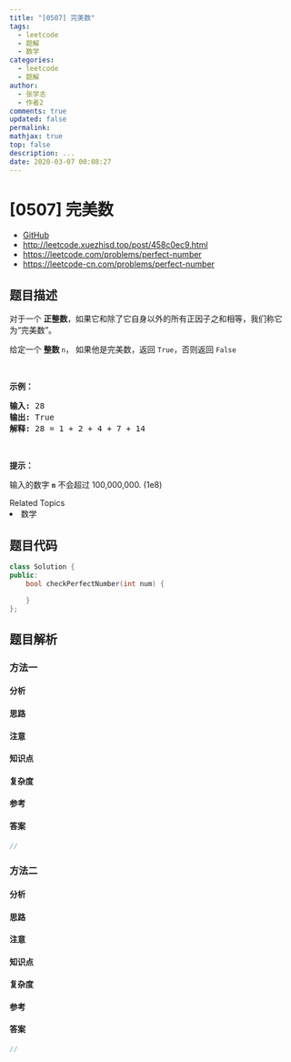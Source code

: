```yaml
---
title: "[0507] 完美数"
tags:
  - leetcode
  - 题解
  - 数学
categories:
  - leetcode
  - 题解
author:
  - 张学志
  - 作者2
comments: true
updated: false
permalink:
mathjax: true
top: false
description: ...
date: 2020-03-07 00:08:27
---
```



# [0507] 完美数
* [GitHub](https://github.com/algoboy101/LeetCodeCrowdsource/tree/master/_posts/QA/%5B0507%5D%20%E5%AE%8C%E7%BE%8E%E6%95%B0.md)
* http://leetcode.xuezhisd.top/post/458c0ec9.html
* https://leetcode.com/problems/perfect-number
* https://leetcode-cn.com/problems/perfect-number


## 题目描述

<p>对于一个&nbsp;<strong>正整数</strong>，如果它和除了它自身以外的所有正因子之和相等，我们称它为&ldquo;完美数&rdquo;。</p>

<p>给定一个&nbsp;<strong>整数&nbsp;</strong><code>n</code>，&nbsp;如果他是完美数，返回&nbsp;<code>True</code>，否则返回&nbsp;<code>False</code></p>

<p>&nbsp;</p>

<p><strong>示例：</strong></p>

<pre><strong>输入:</strong> 28
<strong>输出:</strong> True
<strong>解释:</strong> 28 = 1 + 2 + 4 + 7 + 14
</pre>

<p>&nbsp;</p>

<p><strong>提示：</strong></p>

<p>输入的数字&nbsp;<strong><code>n</code></strong> 不会超过 100,000,000. (1e8)</p>
<div><div>Related Topics</div><div><li>数学</li></div></div>


## 题目代码

```cpp
class Solution {
public:
    bool checkPerfectNumber(int num) {

    }
};
```


## 题目解析


### 方法一

#### 分析

#### 思路

#### 注意

#### 知识点

#### 复杂度

#### 参考

#### 答案

```cpp
//
```


### 方法二

#### 分析

#### 思路

#### 注意

#### 知识点

#### 复杂度

#### 参考

#### 答案

```cpp
//
```


